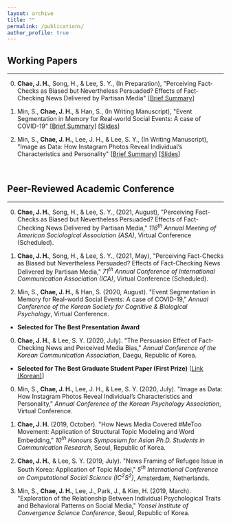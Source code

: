 ```yaml
---
layout: archive
title: ""
permalink: /publications/
author_profile: true
---
```

<!-- {% if author.googlescholar %}
  You can also find my articles on <u><a href="{{author.googlescholar}}">my Google Scholar profile</a>.</u>
{% endif %}

{% include base_path %}

{% for post in site.publications reversed %}
  {% include archive-single.html %}
{% endfor %} -->

## Working Papers
---
0. **Chae, J. H.**, Song, H., & Lee, S. Y., (In Preparation), "Perceiving Fact-Checks as Biased but Nevertheless Persuaded? Effects of Fact-Checking News Delivered by Partisan Media" [[Brief Summary](/projects/project03_fact-checking-by-partisan-media)]

0. Min, S., **Chae, J. H.**, & Han, S., (In Writing Manuscript), "Event Segmentation in Memory for Real-world Social Events: A case of COVID-19" [[Brief Summary](/projects/project02_event-segmentation)] [[Slides](https://www.dropbox.com/s/gnlscp7gwiwe0hh/PPT_KSCBP2020.pdf?dl=0)]

0. Min, S., **Chae, J. H.**, Lee, J. H., & Lee, S. Y., (In Writing Manuscript), "Image as Data: How Instagram Photos Reveal Individual’s Characteristics and Personality" [[Brief Summary](/projects/project01_image-as-data)] [[Slides](https://www.dropbox.com/s/hxnzaffyn0y743h/PPT_KPA2020.pdf?dl=0)]

&nbsp;

## Peer-Reviewed Academic Conference
---
0. **Chae, J. H.**, Song, H., & Lee, S. Y., (2021, August), "Perceiving Fact-Checks as Biased but Nevertheless Persuaded? Effects of Fact-Checking News Delivered by Partisan Media," *116<sup>th</sup> Annual Meeting of American Sociological Association (ASA)*, Virtual Conference (Scheduled).

0. **Chae, J. H.**, Song, H., & Lee, S. Y., (2021, May), "Perceiving Fact-Checks as Biased but Nevertheless Persuaded? Effects of Fact-Checking News Delivered by Partisan Media," *71<sup>th</sup> Annual Conference of International Communication Association (ICA)*, Virtual Conference (Scheduled).

0. Min, S., **Chae, J. H.**, & Han, S. (2020, August). "Event Segmentation in Memory for Real-world Social Events: A case of COVID-19," *Annual Conference of the Korean Society for Cognitive & Biological Psychology*, Virtual Conference.
  - **Selected for The Best Presentation Award**

0. **Chae, J. H.**, & Lee, S. Y. (2020, July). "The Persuasion Effect of Fact-Checking News and Perceived Media Bias," *Annual Conference of the Korean Communication Association*, Daegu, Republic of Korea.
  - **Selected for The Best Graduate Student Paper (First Prize)** [[Link (Korean)](https://comm.or.kr/news/notice1/1000012302)]

0. Min, S., **Chae, J. H.**, Lee, J. H., & Lee, S. Y. (2020, July). "Image as Data: How Instagram Photos Reveal Individual’s Characteristics and Personality," *Annual Conference of the Korean Psychology Association*, Virtual Conference.

0. **Chae, J. H.** (2019, October). "How News Media Covered #MeToo Movement: Application of Structural Topic Modeling and Word Embedding," *10<sup>th</sup> Honours Symposium for Asian Ph.D. Students in Communication Research*, Seoul, Republic of Korea.

0. **Chae, J. H.**, & Lee, S. Y. (2019, July). "News Framing of Refugee Issue in South Korea: Application of Topic Model," *5<sup>th</sup> International Conference on Computational Social Science (IC<sup>2</sup>S<sup>2</sup>)*, Amsterdam, Netherlands.

0. Min, S., **Chae, J. H.**, Lee, J., Park, J., & Kim, H. (2019, March). "Exploration of the Relationship Between Individual Psychological Traits and Behavioral Patterns on Social Media," *Yonsei Institute of Convergence Science Conference*, Seoul, Republic of Korea.
